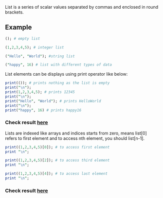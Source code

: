 List is a series of scalar values separated by commas and enclosed in round brackets. 

## Example

```perl
(); # empty list

(1,2,3,4,5); # integer list

("Hello", "World"); #string list

("happy", 16) # list with different types of data
```
List elements can be displays using print operator like below:

```perl
print(()); # prints nothing as the list is empty
print("\n");
print(1,2,3,4,5); # prints 12345
print("\n");
print("Hello", "World"); # prints HelloWorld
print("\n");
print("happy", 16) # prints happy16
```
### Check result [here](https://onecompiler.com/perl/3vnqnmnss)

Lists are indexed like arrays and indices starts from zero, means list[0] refers to first element and to access nth element, you should list[n-1].

```perl
print((1,2,3,4,5)[0]); # to access first element
print "\n"; 

print((1,2,3,4,5)[2]); # to access third element
print "\n"; 

print((1,2,3,4,5)[4]); # to access last element
print "\n"; 
```
### Check result [here](https://onecompiler.com/perl/3vnr7p2q9)
